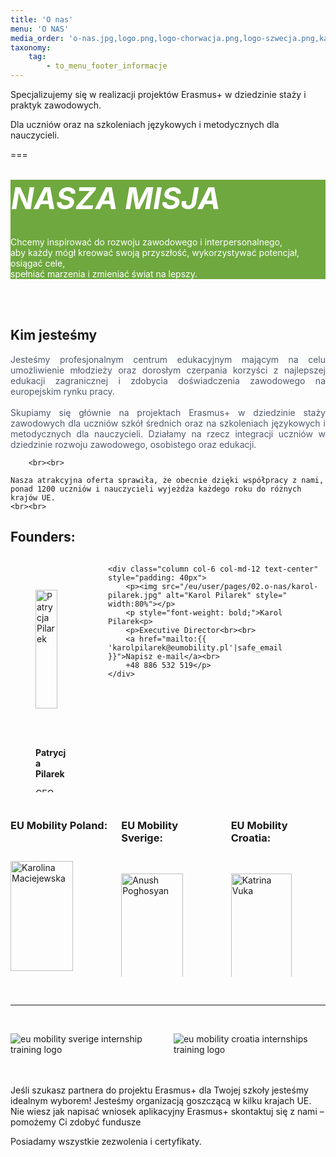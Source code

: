```yaml
---
title: 'O nas'
menu: 'O NAS'
media_order: 'o-nas.jpg,logo.png,logo-chorwacja.png,logo-szwecja.png,karolina-maciejewska.jpg,patrycja-pilarek.jpg,anush-poghosyan.jpg,katrina-vuka.jpg,karol-pilarek.jpg'
taxonomy:
    tag:
        - to_menu_footer_informacje
---
```


Specjalizujemy się w realizacji projektów Erasmus+ w dziedzinie staży i praktyk zawodowych.

Dla uczniów oraz na szkoleniach językowych i metodycznych dla nauczycieli.

===


<br>
<div class="empty" style="background: #6FA83F;color: #FFF;"><h3 style="margin: 1px; color: #FFF;font-weight: bolder;font-style: italic;font-size: xxx-large;">NASZA MISJA</h3><br>
  <p class="empty-title h5">Chcemy inspirować do rozwoju zawodowego i interpersonalnego,<br> aby każdy mógł kreować swoją przyszłość, wykorzystywać potencjał, osiągać cele,<br> spełniać marzenia i zmieniać świat na lepszy.</p>
</div>
<br><br>

<div class="text-center"><h2>Kim jesteśmy</h2></div>

<p style="text-align: justify; color: #50596c;">
Jesteśmy profesjonalnym centrum edukacyjnym mającym na celu umożliwienie młodzieży oraz dorosłym czerpania korzyści z najlepszej edukacji zagranicznej i zdobycia doświadczenia zawodowego na europejskim rynku pracy.  <br><br>Skupiamy się głównie na projektach Erasmus+ w dziedzinie staży zawodowych dla uczniów szkół średnich oraz na szkoleniach językowych i metodycznych dla nauczycieli. Działamy na rzecz integracji uczniów w dziedzinie rozwoju zawodowego, osobistego oraz edukacji. 
    

        <br><br>
    
    Nasza atrakcyjna oferta sprawiła, że obecnie dzięki współpracy z nami, ponad 1200 uczniów i nauczycieli wyjeżdża każdego roku do różnych krajów UE. 
    <br><br>
</p>


<div class="text-center"><h2>Founders:</h2></div>

<div class="columns text-centered"  style="margin-bottom: 20px;">
    <div class="column col-6 col-md-12 text-center" style="padding: 40px;">
        <p><img src="/eu/user/pages/02.o-nas/patrycja-pilarek.jpg" alt="Patrycja Pilarek" style=" width:80%"></p>
        <p style="font-weight: bold;">Patrycja Pilarek<p>
        <p>CEO<br><br>            
        <a href="mailto:{{ 'patrycja@eumobility.pl'|safe_email }}">Napisz e-mail</a><br>                    
        +48 501 772 019</p> 
        <p class="text-center" style="text-align: justify;"></p>       
    </div>

    <div class="column col-6 col-md-12 text-center" style="padding: 40px">        
        <p><img src="/eu/user/pages/02.o-nas/karol-pilarek.jpg" alt="Karol Pilarek" style=" width:80%"></p>
        <p style="font-weight: bold;">Karol Pilarek<p>
        <p>Executive Director<br><br>            
        <a href="mailto:{{ 'karolpilarek@eumobility.pl'|safe_email }}">Napisz e-mail</a><br>                    
        +48 886 532 519</p>
    </div>
</div>

<div class="columns">
                    <div class="column col-4 col-md-6 col-sm-12 mt-2 text-center" >
                        <h3><strong>EU Mobility Poland:</strong></h3><br>
                        <p><img src="/eu/user/pages/02.o-nas/karolina-maciejewska.jpg" alt="Karolina Maciejewska" style=" width:80%"></p>
                        <p style="font-weight: bold;">Karolina Maciejewska<p>        
                        <p>Office Manager<br><br>                            
                        <a href="mailto:{{ 'karolina@eumobility.pl'|safe_email }}">Napisz e-mail</a><br>
                        +48 509 849 219</p>                 
                    </div>
                    <div class="column col-4 col-md-6 col-sm-12 mt-2 text-center">                       
                         <h3><strong>EU Mobility Sverige:</strong></h3><br>	
                         <p><img src="/eu/user/pages/02.o-nas/anush-poghosyan.jpg" alt="Anush Poghosyan" style=" width:80%"></p>
                          <p style="font-weight: bold;">Anush Poghosyan<p>
                          <p>Office Manager<br><br>
                          <a href="mailto:{{ 'projects@eumobility.pl'|safe_email }}">Napisz e-mail</a><br>                                        
                          +46 79 337 40 89</p>
                    </div>
                    <div class="column col-4 col-md-6 col-sm-12 mt-2 text-center">
						<h3><strong>EU Mobility Croatia:</strong></h3><br>
                        <p><img src="/eu/user/pages/02.o-nas/katrina-vuka.jpg" alt="Katrina Vuka" style=" width:80%"></p>
                        <p style="font-weight: bold;">Katrina Vuka<p>
                        <p>Office Manager<br><br>                            
                        <a href="mailto:{{ 'katarina@eumobility.pl'|safe_email }}">Napisz e-mail</a><br>                                    
                        +385 99 2173 962</p>
					</div>
</div>






 <br><hr><br>

 
<div class="container">
    <div class="columns">  
        <div class="column col-6 col-md-12 text-center">
            <img src="/eu/user/pages/02.o-nas/logo-szwecja.png" class="img-fit-cover" alt="eu mobility sverige internship training logo">
        </div>
        <div class="column col-6 col-md-12 text-center m-top-50">   
            <img src="/eu/user/pages/02.o-nas/logo-chorwacja.png" class="img-fit-cover" alt="eu mobility croatia internships training logo">
        </div>
    </div>
</div>
 
 
<div class="empty"> 
    <i class="fa-regular fa-thumbs-up" style="margin-right: 10px; color: #fa4bb1; font-size: 3rem;"></i><br><br>
  <p class="empty-title h5">Jeśli szukasz partnera do projektu Erasmus+ dla Twojej szkoły jesteśmy idealnym wyborem!
Jesteśmy organizacją goszczącą w kilku krajach UE.
Nie wiesz jak napisać wniosek aplikacyjny Erasmus+ skontaktuj się z nami – pomożemy Ci zdobyć fundusze</p>
  <p class="empty-subtitle">Posiadamy wszystkie zezwolenia i certyfikaty.</p>
</div>

